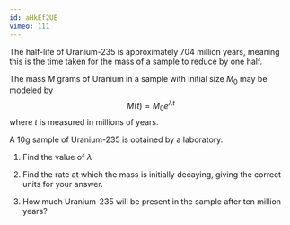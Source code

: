 ```yaml
---
id: aHkEf2UE
vimeo: 111
---
```


The half-life of Uranium-235 is approximately $704$ million years, meaning this is the time taken for the mass of a sample to reduce by one half.

The mass $M$ grams of Uranium in a sample with initial size $M_0$ may be modeled by
$$
M(t) = M_0 e^{\lambda t}
$$
where $t$ is measured in millions of years.

A $10\text{g}$ sample of Uranium-235 is obtained by a laboratory.

 1. Find the value of $\lambda$

 1. Find the rate at which the mass is initially decaying, giving the correct units for your answer.

 1. How much Uranium-235 will be present in the sample after ten million years?
